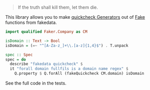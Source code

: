 > If the truth shall kill them, let them die.

This library allows you to make [quickcheck Generators](https://hackage.haskell.org/package/QuickCheck-2.14.1/docs/Test-QuickCheck-Gen.html#t:Gen)
out of [Fake](https://hackage.haskell.org/package/fakedata-0.8.0/docs/Faker.html#t:Fake) functions from fakedata.


```haskell
import qualified Faker.Company as CM

isDomain :: Text -> Bool
isDomain = (=~ "^[A-Za-z_]+\\.[a-z]{1,4}$") . T.unpack

spec :: Spec
spec = do
  describe "fakedata quickcheck" $
  it "forall domain fullfils is a domain name regex" $
    Q.property $ Q.forAll (fakeQuickcheck CM.domain) isDomain
```

See the full code in the tests.
